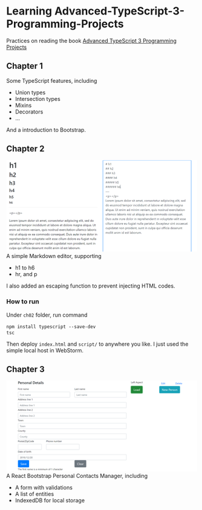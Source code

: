 # Learning Advanced-TypeScript-3-Programming-Projects

Practices on reading the book [Advanced TypeScript 3 Programming Projects](https://www.packtpub.com/application-development/advanced-typescript-3-programming-projects?utm_source=github&utm_medium=repository&utm_campaign=)

## Chapter 1

Some TypeScript features, including

+ Union types
+ Intersection types
+ Mixins
+ Decorators
+ ...

And a introduction to Bootstrap.

## Chapter 2

![ch02](ch02.png)
A simple Markdown editor, supporting

+ h1 to h6
+ hr, and p

I also added an escaping function to prevent injecting HTML codes.

### How to run

Under `ch02` folder, run command

```shell script
npm install typescript --save-dev
tsc
```

Then deploy `index.html` and `script/` to anywhere you like.
I just used the simple local host in WebStorm.

## Chapter 3

![ch03](ch03.png)
A React Bootstrap Personal Contacts Manager, including

+ A form with validations
+ A list of entities
+ IndexedDB for local storage
